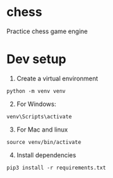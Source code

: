 # chess
Practice chess game engine

# Dev setup
1. Create a virtual environment

```
python -m venv venv
```
2. For Windows:
```
venv\Scripts\activate
```
3. For Mac and linux
```
source venv/bin/activate
```
4. Install dependencies
```
pip3 install -r requirements.txt
```

